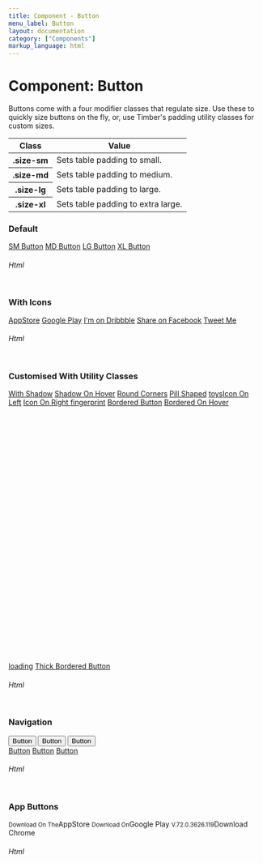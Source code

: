 ```yaml
---
title: Component - Button
menu_label: Button
layout: documentation
category: ["Components"]
markup_language: html
---
```


<div class="section-block">
  <div class="row pt-40 pt-md-40">
    <!-- Content Inner -->
    <div class="col w-9/12 w-md-full order-2 content-inner">
      <h1 class="font-light">Component: Button</h1>
      <p>Buttons come with a four modifier classes that regulate size. Use these to quickly size buttons on the fly, or, use Timber's padding utility classes for custom sizes.</p>
      <!-- Classes -->
      <div class="table-scrollable">
        <table class="table size-md rounded bg-white">
          <thead>
            <tr>
              <th> Class </th>
              <th> Value </th>
            </tr>
          </thead>
          <tbody class="font-mono">
            <tr>
              <th class="color-indigo">.size-sm</th>
              <td> Sets table padding to small. </td>
            </tr>
            <tr>
              <th class="color-indigo">.size-md</th>
              <td> Sets table padding to medium. </td>
            </tr>
            <tr>
              <th class="color-indigo">.size-lg</th>
              <td> Sets table padding to large. </td>
            </tr>
            <tr>
              <th class="color-indigo">.size-xl</th>
              <td> Sets table padding to extra large. </td>
            </tr>
          </tbody>
        </table>
      </div>
      <!-- Classes End -->
      <!-- Demo Block -->
      <div class="demo-block mt-80">
        <h3 class="font-light">Default</h3>
        <a href="#" class="button size-sm rounded">SM Button</a>
        <a href="#" class="button size-md rounded">MD Button</a>
        <a href="#" class="button size-lg rounded">LG Button</a>
        <a href="#" class="button size-xl rounded">XL Button</a>
      </div>
      <!-- Demo Block End -->
      <!-- code -->
      <h6 class="uppercase">Html</h6>
      <div class="rounded p-20 overflow-y-scroll mb-0 bg-gradient-grey-ultralight border-l border-4 border-solid border-indigo">
        <pre class="m-0 language-html"><code class="inline-block scrolling-touch"><!--<a href="#" class="button size-sm rounded">SM Button</a>
<a href="#" class="button size-md rounded">MD Button</a>
<a href="#" class="button size-lg rounded">LG Button</a>
<a href="#" class="button size-xl rounded">XL Button</a>
--></code></pre>
      </div>
      <!-- code -->
      <!-- Demo Block -->
      <div class="demo-block mt-80">
        <h3 class="font-light">With Icons</h3>
        <a href="#" class="button size-md rounded"><span class="icon-brands apple left"></span>AppStore</a>
        <a href="#" class="button size-md rounded"><span class="icon-brands google-play left"></span>Google Play</a>
        <a href="#" class="button size-md rounded"><span class="icon-brands dribbble left"></span>I'm on Dribbble</a>
        <a href="#" class="button size-md rounded"><span class="icon-brands facebook left"></span>Share on Facebook</a>
        <a href="#" class="button size-md rounded"><span class="icon-brands twitter left"></span>Tweet Me</a>
      </div>
      <!-- Demo Block End -->
      <!-- code -->
      <h6 class="uppercase">Html</h6>
      <div class="rounded p-20 overflow-y-scroll mb-0 bg-gradient-grey-ultralight border-l border-4 border-solid border-indigo">
        <pre class="m-0 language-html"><code class="inline-block scrolling-touch"><!--<a href="#" class="button size-md rounded"><span class="icon-brands apple left"></span>AppStore</a>
<a href="#" class="button size-md rounded"><span class="icon-brands google-play left"></span>Google Play</a>
<a href="#" class="button size-md rounded"><span class="icon-brands dribbble left"></span>I'm on Dribbble</a>
<a href="#" class="button size-md rounded"><span class="icon-brands facebook left"></span>Share on Facebook</a>
<a href="#" class="button size-md rounded"><span class="icon-brands twitter left"></span>Tweet Me</a>
--></code></pre>
      </div>
      <!-- code -->
      <!-- Demo Block -->
      <div class="demo-block mt-80">
        <h3 class="font-light">Customised With Utility Classes</h3>
        <a href="#" class="button size-md bg-indigo bg-hover-transparent border-hover-indigo color-white color-hover-indigo  shadow-x4">With Shadow</a>
        <a href="#" class="button size-md shadow-hover-x4">Shadow On Hover</a>
        <a href="#" class="button size-md rounded bg-purple bg-hover-indigo color-white color-hover-white">Round Corners</a>
        <a href="#" class="button size-md rounded-full bg-grey-darker bg-hover-grey-light color-white color-hover-grey-white">Pill Shaped</a>
        <a href="#" class="button size-md rounded"><span class="icon-material left">toys</span>Icon On Left</a>
        <a href="#" class="button size-md rounded">Icon On Right <span class="icon-material right">fingerprint</span></a>
        <a href="#" class="button size-md rounded border-green bg-transparent bg-hover-green color-green color-hover-white">Bordered Button</a>
        <a href="#" class="button size-md rounded bg-grey-darkest bg-hover-transparent border-hover-grey-darkest color-white color-hover-grey-darkest">Bordered On Hover</a>
        <a href="#" class="button size-md rounded loading bg-pink bg-hover-transparent border-hover-pink color-white color-hover-pink"><span class="preloader"><svg id="circle" viewBox="25 25 50 50">
              <circle class="stroke" cx="50" cy="50" r="20" fill="none" stroke-width="2" stroke-miterlimit="10"></circle>
            </svg></span> loading</a>
        <a href="#" class="button size-md rounded border-4 border-teal bg-transparent bg-hover-teal color-teal color-hover-white">Thick Bordered Button</a>
      </div>
      <!-- Demo Block End -->
      <!-- code -->
      <h6 class="uppercase">Html</h6>
      <div class="rounded p-20 overflow-y-scroll mb-0 bg-gradient-grey-ultralight border-l border-4 border-solid border-indigo">
        <pre class="m-0 language-html"><code class="inline-block scrolling-touch"><!--<a href="#" class="button size-md bg-indigo bg-hover-transparent border-hover-indigo color-white color-hover-indigo  shadow-x4">With Shadow</a>
<a href="#" class="button size-md shadow-hover-x4">Shadow On Hover</a>
<a href="#" class="button size-md rounded bg-purple bg-hover-indigo color-white color-hover-white">Round Corners</a>
<a href="#" class="button size-md rounded-full bg-grey-darker bg-hover-grey-light color-white color-hover-grey-white">Pill Shaped</a>
<a href="#" class="button size-md rounded"><span class="icon-material left">toys</span>Icon On Left</a>
<a href="#" class="button size-md rounded">Icon On Right <span class="icon-material right">fingerprint</span></a>
<a href="#" class="button size-md rounded border-green bg-transparent bg-hover-green color-green color-hover-white">Bordered Button</a>
<a href="#" class="button size-md rounded bg-grey-darkest bg-hover-transparent border-hover-grey-darkest color-white color-hover-grey-darkest">Bordered On Hover</a>
<a href="#" class="button size-md rounded loading bg-pink bg-hover-transparent border-hover-pink color-white color-hover-pink"><span class="preloader"><svg id="circle" viewBox="25 25 50 50"><circle class="stroke" cx="50" cy="50" r="20" fill="none" stroke-width="2" stroke-miterlimit="10"/></svg></span> loading</a>
<a href="#" class="button size-md rounded border-4 border-teal bg-transparent bg-hover-teal color-teal color-hover-white">Thick Bordered Button</a>
--></code></pre>
      </div>
      <!-- code -->
      <!-- Demo Block -->
      <div class="demo-block mt-80">
        <h3 class="font-light">Navigation</h3>
        <div class="row pt-0">
          <div class="col w-6/12 center-sm">
            <div class="button-nav">
              <button class="rounded active">Button</button>
              <button class="rounded">Button</button>
              <button class="rounded">Button</button>
            </div>
          </div>
          <div class="col w-6/12 center-sm">
            <div class="button-nav inline-flex">
              <a href="#" class="button rounded-l bg-grey-dark color-white active">Button</a>
              <a href="#" class="button bg-grey-darkest color-white">Button</a>
              <a href="#" class="button rounded-r bg-black color-white">Button</a>
            </div>
          </div>
        </div>
      </div>
      <!-- Demo Block End -->
      <!-- code -->
      <h6 class="uppercase">Html</h6>
      <div class="rounded p-20 overflow-y-scroll mb-0 bg-gradient-grey-ultralight border-l border-4 border-solid border-indigo">
        <pre class="m-0 language-html"><code class="inline-block scrolling-touch"><!--<div class="button-nav">
	<button class="rounded active">Button</button>
	<button class="rounded">Button</button>
	<button class="rounded">Button</button>
</div>
<div class="button-nav inline-flex">
	<a href="#" class="button rounded-l bg-grey-dark color-white active">Button</a>
	<a href="#" class="button bg-grey-darkest color-white">Button</a>
	<a href="#" class="button rounded-r bg-black color-white">Button</a>
</div>
--></code></pre>
      </div>
      <!-- code -->
      <!-- Demo Block -->
      <div class="demo-block mt-80">
        <h3 class="font-light">App Buttons</h3>
        <a class="button rounded size-md bg-black bg-hover-grey-dark color-white color-hover-white shadow-hover left">
          <span class="button-content">
            <span class="icon-brands apple size-md left"></span>
            <span>
              <small>Download On The</small>AppStore </span>
          </span>
        </a>
        <a class="button rounded size-md bg-black bg-hover-grey-dark color-white color-hover-white shadow-hover left">
          <span class="button-content">
            <span class="icon-brands google-play size-md left"></span>
            <span>
              <small>Download On</small>Google Play </span>
          </span>
        </a>
        <a class="button rounded size-md bg-black bg-hover-grey-dark color-white color-hover-white shadow-hover left">
          <span class="button-content">
            <span class="icon-brands chrome size-md left"></span>
            <span>
              <small>V.72.0.3626.119</small>Download Chrome </span>
          </span>
        </a>
      </div>
      <!-- Demo Block End -->
      <!-- code -->
      <h6 class="uppercase">Html</h6>
      <div class="rounded p-20 overflow-y-scroll mb-0 bg-gradient-grey-ultralight border-l border-4 border-solid border-indigo">
        <pre class="m-0 language-html"><code class="inline-block scrolling-touch"><!--<a class="button rounded size-md bg-black bg-hover-grey-dark color-white color-hover-white shadow-hover left">
	<span class="button-content">
		<span class="icon-brands apple size-md left"></span>
		<span>
			<small>Download On The</small>AppStore
		</span>
	</span>
</a>
<a class="button rounded size-md bg-black bg-hover-grey-dark color-white color-hover-white shadow-hover left">
	<span class="button-content">
		<span class="icon-brands google-play size-md left"></span>
		<span>
			<small>Download On</small>Google Play
		</span>
	</span>
</a>
<a class="button rounded size-md bg-black bg-hover-grey-dark color-white color-hover-white shadow-hover left">
	<span class="button-content">
		<span class="icon-brands chrome size-md left"></span>
		<span>
			<small>V.72.0.3626.119</small>Download Chrome
		</span>
	</span>
</a>
--></code></pre>
      </div>
      <!-- code -->
    </div>
    <!-- Content Inner End -->
		<!-- {{ sidebar }} -->
  </div>
</div>
